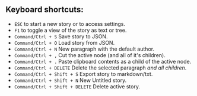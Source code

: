 ## Keyboard shortcuts:

- `ESC` to start a new story or to access settings.
- `F1` to toggle a view of the story as text or tree.
- `Command/Ctrl + S` Save story to JSON.
- `Command/Ctrl + O` Load story from JSON.
- `Command/Ctrl + N` New paragraph with the default author.
- `Command/Ctrl + ,` Cut the active node (and all of it's children).
- `Command/Ctrl + .` Paste clipboard contents as a child of the active node.
- `Command/Ctrl + DELETE` Delete the selected paragraph _and all children_.
- `Command/Ctrl + Shift + S` Export story to markdown/txt.
- `Command/Ctrl + Shift + N` New Untitled story.
- `Command/Ctrl + Shift + DELETE` Delete active story.
